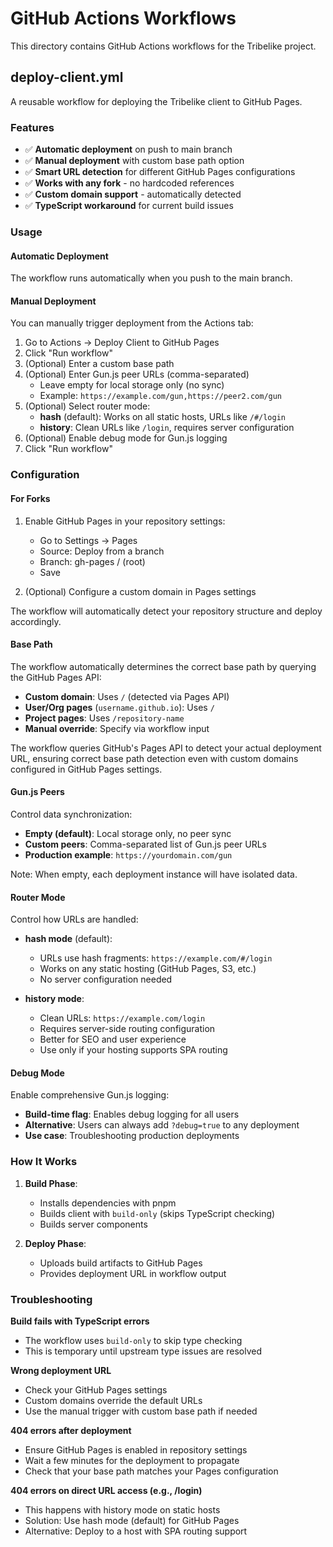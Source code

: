 # GitHub Actions Workflows

This directory contains GitHub Actions workflows for the Tribelike project.

## deploy-client.yml

A reusable workflow for deploying the Tribelike client to GitHub Pages.

### Features

- ✅ **Automatic deployment** on push to main branch
- ✅ **Manual deployment** with custom base path option
- ✅ **Smart URL detection** for different GitHub Pages configurations
- ✅ **Works with any fork** - no hardcoded references
- ✅ **Custom domain support** - automatically detected
- ✅ **TypeScript workaround** for current build issues

### Usage

#### Automatic Deployment

The workflow runs automatically when you push to the main branch.

#### Manual Deployment

You can manually trigger deployment from the Actions tab:

1. Go to Actions → Deploy Client to GitHub Pages
2. Click "Run workflow"
3. (Optional) Enter a custom base path
4. (Optional) Enter Gun.js peer URLs (comma-separated)
   - Leave empty for local storage only (no sync)
   - Example: `https://example.com/gun,https://peer2.com/gun`
5. (Optional) Select router mode:
   - **hash** (default): Works on all static hosts, URLs like `/#/login`
   - **history**: Clean URLs like `/login`, requires server configuration
6. (Optional) Enable debug mode for Gun.js logging
7. Click "Run workflow"

### Configuration

#### For Forks

1. Enable GitHub Pages in your repository settings:
   - Go to Settings → Pages
   - Source: Deploy from a branch
   - Branch: gh-pages / (root)
   - Save

2. (Optional) Configure a custom domain in Pages settings

The workflow will automatically detect your repository structure and deploy accordingly.

#### Base Path

The workflow automatically determines the correct base path by querying the GitHub Pages API:

- **Custom domain**: Uses `/` (detected via Pages API)
- **User/Org pages** (`username.github.io`): Uses `/`
- **Project pages**: Uses `/repository-name`
- **Manual override**: Specify via workflow input

The workflow queries GitHub's Pages API to detect your actual deployment URL, ensuring correct base path detection even with custom domains configured in GitHub Pages settings.

#### Gun.js Peers

Control data synchronization:

- **Empty (default)**: Local storage only, no peer sync
- **Custom peers**: Comma-separated list of Gun.js peer URLs
- **Production example**: `https://yourdomain.com/gun`

Note: When empty, each deployment instance will have isolated data.

#### Router Mode

Control how URLs are handled:

- **hash mode** (default): 
  - URLs use hash fragments: `https://example.com/#/login`
  - Works on any static hosting (GitHub Pages, S3, etc.)
  - No server configuration needed
  
- **history mode**:
  - Clean URLs: `https://example.com/login`
  - Requires server-side routing configuration
  - Better for SEO and user experience
  - Use only if your hosting supports SPA routing

#### Debug Mode

Enable comprehensive Gun.js logging:

- **Build-time flag**: Enables debug logging for all users
- **Alternative**: Users can always add `?debug=true` to any deployment
- **Use case**: Troubleshooting production deployments

### How It Works

1. **Build Phase**:
   - Installs dependencies with pnpm
   - Builds client with `build-only` (skips TypeScript checking)
   - Builds server components

2. **Deploy Phase**:
   - Uploads build artifacts to GitHub Pages
   - Provides deployment URL in workflow output

### Troubleshooting

**Build fails with TypeScript errors**
- The workflow uses `build-only` to skip type checking
- This is temporary until upstream type issues are resolved

**Wrong deployment URL**
- Check your GitHub Pages settings
- Custom domains override the default URLs
- Use the manual trigger with custom base path if needed

**404 errors after deployment**
- Ensure GitHub Pages is enabled in repository settings
- Wait a few minutes for the deployment to propagate
- Check that your base path matches your Pages configuration

**404 errors on direct URL access (e.g., /login)**
- This happens with history mode on static hosts
- Solution: Use hash mode (default) for GitHub Pages
- Alternative: Deploy to a host with SPA routing support